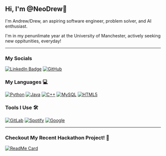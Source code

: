 ## Hi, I'm @NeoDrew👋

I'm Andrew/Drew, an aspiring software engineer, problem solver, and AI enthusiast. 

I'm in my penunlimate year at the University of Manchester, actively seeking new oppitunities, everyday!

<hr> </hr>

### My Socials 

[![LinkedIn Badge](https://img.shields.io/badge/LinkedIn-0077B5?style=for-the-badge&logo=linkedin&logoColor=white)](https://www.linkedin.com/in/andrewrobertsonamr/)
[![GitHub](https://img.shields.io/badge/github-%23121011.svg?style=for-the-badge&logo=github&logoColor=white)](https://github.com/NeoDrew)

### My Languages 💻
[![Python](https://img.shields.io/badge/python-3670A0?style=for-the-badge&logo=python&logoColor=ffdd54)](https://github.com/NeoDrew/tuneInLocal)
[![Java](https://img.shields.io/badge/java-%23ED8B00.svg?style=for-the-badge&logo=openjdk&logoColor=white)](https://www.java.com/en/)
[![C++](https://img.shields.io/badge/c++-%2300599C.svg?style=for-the-badge&logo=c%2B%2B&logoColor=white)](https://github.com/NeoDrew/progLangAndPara)
[![MySQL](https://img.shields.io/badge/mysql-%2300f.svg?style=for-the-badge&logo=mysql&logoColor=white)](https://www.mysql.com/)
[![HTML5](https://img.shields.io/badge/html5-%23E34F26.svg?style=for-the-badge&logo=html5&logoColor=white)](https://github.com/NeoDrew/tuneInLocal)

### Tools I Use 🛠️
[![GitLab](https://img.shields.io/badge/gitlab-%23181717.svg?style=for-the-badge&logo=gitlab&logoColor=white)](https://about.gitlab.com/)
[![Spotify](https://img.shields.io/badge/Spotify-1ED760?style=for-the-badge&logo=spotify&logoColor=white)](https://github.com/NeoDrew/tuneInLocal)
[![Google](https://img.shields.io/badge/google-4285F4?style=for-the-badge&logo=google&logoColor=white)](https://github.com/spudbracketspud/Log-A-Log)

<hr>

### Checkout My Recent Hackathon Project! 🌲
[![ReadMe Card](https://github-readme-stats.vercel.app/api/pin/?username=spudbracketspud&repo=Log-A-Log&title_color=ffffff&text_color=c9cacc&icon_color=4AB197&bg_color=1A2B34)](https://github.com/spudbracketspud/Log-A-Log)

<!--
**NeoDrew/NeoDrew** is a ✨ _special_ ✨ repository because its `README.md` (this file) appears on your GitHub profile.

Here are some ideas to get you started:

- 🔭 I’m currently working on ...
- 🌱 I’m currently learning ...
- 👯 I’m looking to collaborate on ...
- 🤔 I’m looking for help with ...
- 💬 Ask me about ...
- 📫 How to reach me: ...
- 😄 Pronouns: ...
- ⚡ Fun fact: ...
-->
